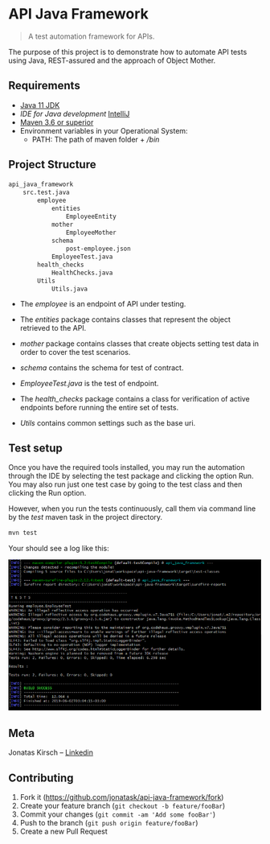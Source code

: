 # API Java Framework
> A test automation framework for APIs.

The purpose of this project is to demonstrate how to automate API tests using Java, REST-assured and the approach of Object Mother.

## Requirements

* [Java 11 JDK](https://www.oracle.com/technetwork/java/javase/downloads/jdk11-downloads-5066655.html)
* _IDE for Java development_ [IntelliJ](https://www.jetbrains.com/idea/)
* [Maven 3.6 or superior](https://maven.apache.org/)
* Environment variables in your Operational System:
	* PATH: The path of maven folder + _/bin_

## Project Structure

```
api_java_framework
	src.test.java
		employee
			entities
			    EmployeeEntity
			mother
			    EmployeeMother
			schema
			    post-employee.json
			EmployeeTest.java
		health_checks
		    HealthChecks.java
		Utils
		    Utils.java
```

* The _employee_ is an endpoint of API under testing.

* The _entities_ package contains classes that represent the object retrieved to the API.

* _mother_ package contains classes that create objects setting test data in order to cover the test scenarios.

* _schema_ contains the schema for test of contract.

* _EmployeeTest.java_ is the test of endpoint.

* The _health_checks_ package contains a class for verification of active endpoints before running the entire set of tests.

* _Utils_ contains common settings such as the base uri.

## Test setup

Once you have the required tools installed, you may run the automation through the IDE by selecting the test package and clicking the option Run.
You may also run just one test case by going to the test class and then clicking the Run option.

However, when you run the tests continuously, call them via command line by the _test_ maven task in the project directory.

```sh
mvn test
```

Your should see a log like this:

![](mvn_test.png)


## Meta

Jonatas Kirsch – [Linkedin](https://linkedin.com/in/jonataskirsch)


## Contributing

1. Fork it (<https://github.com/jonatask/api-java-framework/fork>)
2. Create your feature branch (`git checkout -b feature/fooBar`)
3. Commit your changes (`git commit -am 'Add some fooBar'`)
4. Push to the branch (`git push origin feature/fooBar`)
5. Create a new Pull Request